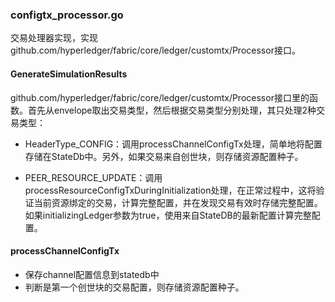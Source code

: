 ### configtx\_processor.go

交易处理器实现，实现github.com/hyperledger/fabric/core/ledger/customtx/Processor接口。

#### GenerateSimulationResults

github.com/hyperledger/fabric/core/ledger/customtx/Processor接口里的函数。首先从envelope取出交易类型，然后根据交易类型分别处理，其只处理2种交易类型：

* HeaderType\_CONFIG：调用processChannelConfigTx处理，简单地将配置存储在StateDb中。另外，如果交易来自创世块，则存储资源配置种子。

* PEER\_RESOURCE\_UPDATE：调用processResourceConfigTxDuringInitialization处理，在正常过程中，这将验证当前资源绑定的交易，计算完整配置，并在发现交易有效时存储完整配置。如果initializingLedger参数为true，使用来自StateDB的最新配置计算完整配置。

#### processChannelConfigTx

* 保存channel配置信息到statedb中
* 判断是第一个创世块的交易配置，则存储资源配置种子。





